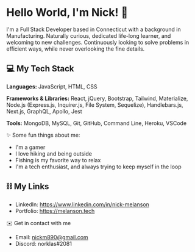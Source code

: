# Hello World, I'm Nick! 👋

I'm a Full Stack Developer based in Connecticut with a background in Manufacturing. Naturally curious, dedicated life-long learner, and welcoming to new challenges. Continuously looking to solve problems in efficient ways, while never overlooking the fine details.

## 💻 My Tech Stack<br>

**Languages:** JavaScript, HTML, CSS

**Frameworks & Libraries:** React, jQuery, Bootstrap, Tailwind, Materialize, Node.js (Express.js, Inquirer.js, File System, Sequelize), Handlebars.js, Next.js, GraphQL, Apollo, Jest

**Tools:**  MongoDB, MySQL, Git, GitHub, Command Line, Heroku, VSCode 

✨ Some fun things about me:
* I'm a gamer
* I love hiking and being outside
* Fishing is my favorite way to relax
* I'm a tech enthusiast, and always trying to keep myself in the loop


## ⛓ My Links
* LinkedIn: https://www.linkedin.com/in/nick-melanson
* Portfolio: https://melanson.tech

✉️ Get in contact with me 
* Email: nickm890@gmail.com
* Discord: norklas#2081
